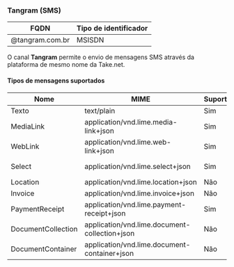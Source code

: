 ### Tangram (SMS)
| FQDN                     | Tipo de identificador                  | 
|--------------------------|----------------------------------------|
| @tangram.com.br          | MSISDN                                 |


O canal **Tangram** permite o envio de mensagens SMS através da plataforma de mesmo nome da Take.net.


#### Tipos de mensagens suportados
| Nome               | MIME                                          | Suporte | Observação                          |
|--------------------|-----------------------------------------------|---------|-------------------------------------|
| Texto              | text/plain                                    | Sim     |                                     |
| MediaLink          | application/vnd.lime.media-link+json          | Sim     | Texto com link                      |
| WebLink            | application/vnd.lime.web-link+json            | Sim     | Texto com link                      |
| Select             | application/vnd.lime.select+json              | Sim     | Texto com opções                    |
| Location           | application/vnd.lime.location+json            | Não     |                                     |
| Invoice            | application/vnd.lime.invoice+json             | Não     |                                     |
| PaymentReceipt     | application/vnd.lime.payment-receipt+json     | Sim     | Texto com informações               |
| DocumentCollection | application/vnd.lime.document-collection+json | Não     |                                     |
| DocumentContainer  | application/vnd.lime.document-container+json  | Não     |                                     |



